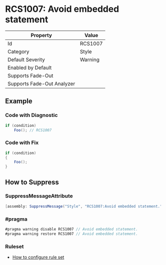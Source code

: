 # RCS1007: Avoid embedded statement

| Property | Value |
| -------- | ----- |
| Id | RCS1007 |
| Category | Style |
| Default Severity | Warning |
| Enabled by Default |  |
| Supports Fade\-Out |  |
| Supports Fade\-Out Analyzer |  |

## Example

### Code with Diagnostic

```csharp
if (condition)
    Foo(); // RCS1007
```

### Code with Fix

```csharp
if (condition)
{
    Foo();
}
```

## How to Suppress

### SuppressMessageAttribute

```csharp
[assembly: SuppressMessage("Style", "RCS1007:Avoid embedded statement.", Justification = "<Pending>")]
```

### \#pragma

```csharp
#pragma warning disable RCS1007 // Avoid embedded statement.
#pragma warning restore RCS1007 // Avoid embedded statement.
```

### Ruleset

* [How to configure rule set](../HowToConfigureAnalyzers.md)
